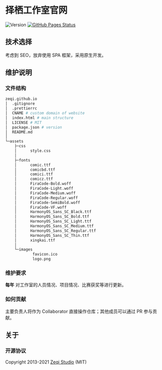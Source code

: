 # 择栖工作室官网

![Version](https://img.shields.io/github/package-json/version/zeqitech/zeqitech.github.io)
[![GitHub Pages Status](https://img.shields.io/github/deployments/zeqitech/zeqitech.github.io/github-pages?label=GitHub%20Pages&logo=github)](https://zeqi.tech)

## 技术选择

考虑到 SEO，放弃使用 SPA 框架，采用原生开发。

## 维护说明

### 文件结构

```bash
zeqi.github.io
│  .gitignore
│  .prettierrc
│  CNAME # custom domain of website
│  index.html # main structure
│  LICENSE # MIT
│  package.json # version
│  README.md
│
└─assets
    ├─css
    │      style.css
    │
    ├─fonts
    │      comic.ttf
    │      comicbd.ttf
    │      comici.ttf
    │      comicz.ttf
    │      FiraCode-Bold.woff
    │      FiraCode-Light.woff
    │      FiraCode-Medium.woff
    │      FiraCode-Regular.woff
    │      FiraCode-SemiBold.woff
    │      FiraCode-VF.woff
    │      HarmonyOS_Sans_SC_Black.ttf
    │      HarmonyOS_Sans_SC_Bold.ttf
    │      HarmonyOS_Sans_SC_Light.ttf
    │      HarmonyOS_Sans_SC_Medium.ttf
    │      HarmonyOS_Sans_SC_Regular.ttf
    │      HarmonyOS_Sans_SC_Thin.ttf
    │      xingkai.ttf
    │
    └─images
            favicon.ico
            logo.png
```

### 维护要求

**每年** 对工作室的人员情况、项目情况、比赛获奖等进行更新。

### 如何贡献

主要负责人将作为 Collaborator 直接操作仓库；其他成员可以通过 PR 参与贡献。

## 关于

### 开源协议

Copyright 2013-2021 [Zeqi Studio](https://zeqi.tech) (MIT)
